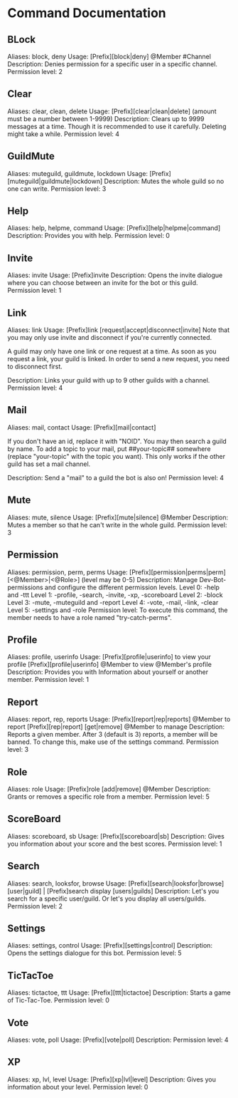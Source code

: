# Command Documentation

## BLock
Aliases: block, deny
Usage: [Prefix][block|deny] @Member #Channel <reason>
Description: Denies permission for a specific user in a specific channel.
Permission level: 2

## Clear
Aliases: clear, clean, delete
Usage: [Prefix][clear|clean|delete] <amount> (amount must be a number between 1-9999)
Description: Clears up to 9999 messages at a time. Though it is recommended to use it carefully. Deleting might take a while.
Permission level: 4

## GuildMute
Aliases: muteguild, guildmute, lockdown
Usage: [Prefix][muteguild|guildmute|lockdown]
Description: Mutes the whole guild so no one can write.
Permission level: 3

## Help
Aliases: help, helpme, command
Usage: [Prefix][help|helpme|command]
Description: Provides you with help.
Permission level: 0

## Invite
Aliases: invite
Usage: [Prefix]invite
Description: Opens the invite dialogue where you can choose between an invite for the bot or this guild.
Permission level: 1

## Link
Aliases: link
Usage: [Prefix]link [request|accept|disconnect|invite]
Note that you may only use invite and disconnect if you're currently connected.

A guild may only have one link or one request at a time. As soon as you request a link, your guild is linked.
In order to send a new request, you need to disconnect first.

Description: Links your guild with up to 9 other guilds with a channel.
Permission level: 4

## Mail
Aliases: mail, contact
Usage: [Prefix][mail|contact] <Guild-ID> <Message>

If you don't have an id, replace it with "NOID". You may then search a guild by name.
To add a topic to your mail, put ##your-topic## somewhere (replace "your-topic" with the topic you want).
This only works if the other guild has set a mail channel.

Description: Send a "mail" to a guild the bot is also on!
Permission level: 4

## Mute
Aliases: mute, silence
Usage: [Prefix][mute|silence] @Member <reason>
Description: Mutes a member so that he can't write in the whole guild.
Permission level: 3

## Permission
Aliases: permission, perm, perms
Usage: [Prefix][permission|perms|perm] [<@Member>|<@Role>] <level> (level may be 0-5)
Description: Manage Dev-Bot-permissions and configure the different permission levels.
Level 0: -help and -ttt
Level 1: -profile, -search, -invite, -xp, -scoreboard
Level 2: -block
Level 3: -mute, -muteguild and -report
Level 4: -vote, -mail, -link, -clear
Level 5: -settings and -role
Permission level: To execute this command, the member needs to have a role named "try-catch-perms".

## Profile
Aliases: profile, userinfo
Usage: [Prefix][profile|userinfo] to view your profile [Prefix][profile|userinfo] @Member to view @Member's profile
Description: Provides you with Information about yourself or another member.
Permission level: 1

## Report
Aliases: report, rep, reports
Usage:  [Prefix][report|rep|reports] @Member <reason> to report [Prefix][rep|report] [get|remove] @Member <index> to manage
Description: Reports a given member. After 3 (default is 3) reports, a member will be banned. To change this, make use of the settings command.
Permission level: 3

## Role
Aliases: role
Usage: [Prefix]role [add|remove] @Member <role>
Description: Grants or removes a specific role from a member.
Permission level: 5

## ScoreBoard
Aliases: scoreboard, sb
Usage: [Prefix][scoreboard|sb]
Description: Gives you information about your score and the best scores.
Permission level: 1

## Search
Aliases: search, looksfor, browse
Usage:  [Prefix][search|looksfor|browse] [user|guild] <name> | [Prefix]search display [users|guilds]
Description: Let's you search for a specific user/guild. Or let's you display all users/guilds.
Permission level: 2

## Settings
Aliases: settings, control
Usage: [Prefix][settings|control]
Description: Opens the settings dialogue for this bot.
Permission level: 5

## TicTacToe
Aliases: tictactoe, ttt
Usage: [Prefix][ttt|tictactoe]
Description: Starts a game of Tic-Tac-Toe.
Permission level: 0

## Vote
Aliases: vote, poll
Usage: [Prefix][vote|poll]
Description:
Permission level: 4

## XP
Aliases: xp, lvl, level
Usage: [Prefix][xp|lvl|level]
Description: Gives you information about your level.
Permission level: 0
